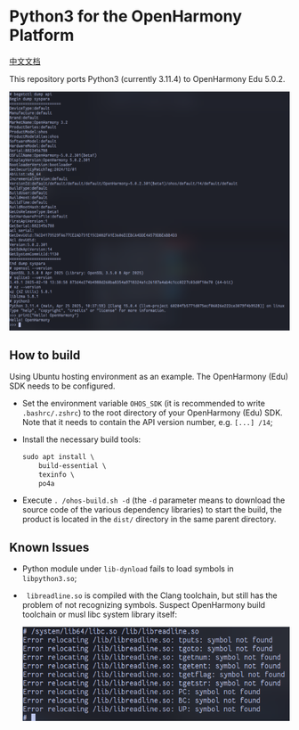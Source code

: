 # Python3 for the OpenHarmony Platform

[中文文档](./README_zh.md)

This repository ports Python3 (currently 3.11.4) to OpenHarmony Edu 5.0.2. 

<img src="imgs/cover.png" /> 



## How to build 

Using Ubuntu hosting environment as an example. The OpenHarmony (Edu) SDK needs to be configured. 

- Set the environment variable `OHOS_SDK` (it is recommended to write `.bashrc/.zshrc`) to the root directory of your OpenHarmony (Edu) SDK. Note that it needs to contain the API version number, e.g. `[...] /14`; 

- Install the necessary build tools: 

  ```shell
  sudo apt install \
      build-essential \
      texinfo \
      po4a
  ```

- Execute `. /ohos-build.sh -d` (the `-d` parameter means to download the source code of the various dependency libraries) to start the build, the product is located in the `dist/` directory in the same parent directory.



## Known Issues

- Python module under `lib-dynload` fails to load symbols in `libpython3.so`; 

- ` libreadline.so` is compiled with the Clang toolchain, but still has the problem of not recognizing symbols. Suspect OpenHarmony build toolchain or musl libc system library itself: 

    <img src="imgs/issue2.png" />

